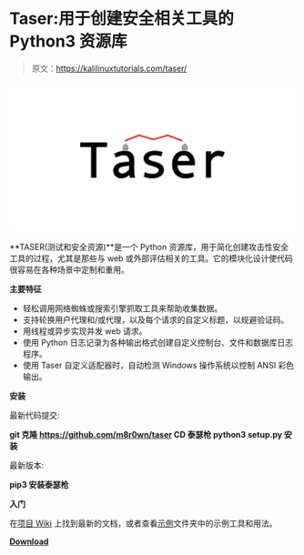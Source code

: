 # Taser:用于创建安全相关工具的 Python3 资源库

> 原文：<https://kalilinuxtutorials.com/taser/>

[![Taser : Python3 Resource Library For Creating Security Related Tooling](img/54a73f4496ac9f0ffdd130a0a18bde5d.png "Taser : Python3 Resource Library For Creating Security Related Tooling")](https://1.bp.blogspot.com/-czGi1d7qOn0/X5q3pt1hazI/AAAAAAAAH5U/SroriDoiWjAnSWnyKdIzLCYC_Kz3C81tACLcBGAsYHQ/s728/Taser%25281%2529.png)

**TASER(测试和安全资源)**是一个 Python 资源库，用于简化创建攻击性安全工具的过程，尤其是那些与 web 或外部评估相关的工具。它的模块化设计使代码很容易在各种场景中定制和重用。

**主要特征**

*   轻松调用网络蜘蛛或搜索引擎抓取工具来帮助收集数据。
*   支持轮换用户代理和/或代理，以及每个请求的自定义标题，以规避验证码。
*   用线程或异步实现并发 web 请求。
*   使用 Python 日志记录为各种输出格式创建自定义控制台、文件和数据库日志程序。
*   使用 Taser 自定义适配器时，自动检测 Windows 操作系统以控制 ANSI 彩色输出。

**安装**

最新代码提交:

**git 克隆 https://github.com/m8r0wn/taser
CD 泰瑟枪
python3 setup.py 安装**

最新版本:

**pip3 安装泰瑟枪**

**入门**

在[项目 Wiki](https://github.com/m8r0wn/taser/wiki) 上找到最新的文档，或者查看[示例](https://github.com/m8r0wn/taser/blob/master/examples)文件夹中的示例工具和用法。

[**Download**](https://github.com/m8r0wn/taser)